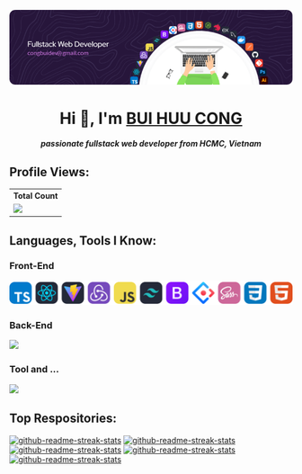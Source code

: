 ![Header](./github-header-image.png)
<h1 align="center">Hi 👋, I'm <a href="javascript:void(0)" target="_blank">BUI HUU CONG</a></h1>
<h5 align="center"> passionate fullstack web developer from HCMC, Vietnam</h5>

## Profile Views:

<table>
    <tr>
        <th>Total Count</th>
    </tr>
    <tr>
        <td>
            <a href="https://github.com/congkti"> <img src="https://komarev.com/ghpvc/?username=congkti&style=for-the-badge&color=brightgreen" /> </a>
        </td>
    </tr>
</table>

## Languages, Tools I Know:

### Front-End

<p align="left">
<!--     <img
        src="https://skillicons.dev/icons?i=ts,react,vite,redux,js,tailwind,bootstrap,sass,css,html"
    /> -->
    <img
        src="./frontend_ok.svg"
    />
</p>

### Back-End

<p align="left">
    <img
        src="https://skillicons.dev/icons?i=nodejs,nestjs,express,mysql,ts,js,docker"
    />
</p>

### Tool and ...

<p align="left">
    <img
        src="https://skillicons.dev/icons?i=postman,figma,github,git,photoshop,illustrator"
    />
</p>

## Top Respositories:

<p align="left">
    <a target="_blank" href="https://github.com/congkti/FE_BC68_Capstone_BS"
        ><img
            width="278"
            src="https://denvercoder1-github-readme-stats.vercel.app/api/pin/?username=congkti&repo=FE_BC68_Capstone_BS&theme=react&bg_color=1F222E&title_color=11F7A0&hide_border=true&icon_color=F8D866&show_icons=false"
            alt="github-readme-streak-stats"
    /></a>
    <a target="_blank" href="https://github.com/congkti/FE_BC68_Javascript_api"
        ><img
            width="278"
            src="https://denvercoder1-github-readme-stats.vercel.app/api/pin/?username=congkti&repo=FE_BC68_Javascript_api&theme=react&bg_color=1F222E&title_color=11F7A0&hide_border=true&icon_color=F8D866&show_icons=false"
            alt="github-readme-streak-stats"
    /></a>
    <a target="_blank" href="https://github.com/congkti/FE_BC68_eLearning"
        ><img
            width="278"
            src="https://denvercoder1-github-readme-stats.vercel.app/api/pin/?username=congkti&repo=FE_BC68_eLearning&theme=react&bg_color=1F222E&title_color=11F7A0&hide_border=true&icon_color=F8D866&show_icons=false"
            alt="github-readme-streak-stats"
    /></a>
    <a target="_blank" href="https://github.com/congkti/BE_Capstone_Pinterest"
        ><img
            width="278"
            src="https://denvercoder1-github-readme-stats.vercel.app/api/pin/?username=congkti&repo=BE_Capstone_Pinterest&theme=react&bg_color=1F222E&title_color=11F7A0&hide_border=true&icon_color=F8D866&show_icons=false"
            alt="github-readme-streak-stats"
    /></a>
    <a target="_blank" href="https://github.com/congkti/BE_CapstoneCuoiKhoa"
        ><img
            width="278"
            src="https://denvercoder1-github-readme-stats.vercel.app/api/pin/?username=congkti&repo=BE_CapstoneCuoiKhoa&theme=react&bg_color=1F222E&title_color=11F7A0&hide_border=true&icon_color=F8D866&show_icons=false"
            alt="github-readme-streak-stats"
    /></a>
</p>
